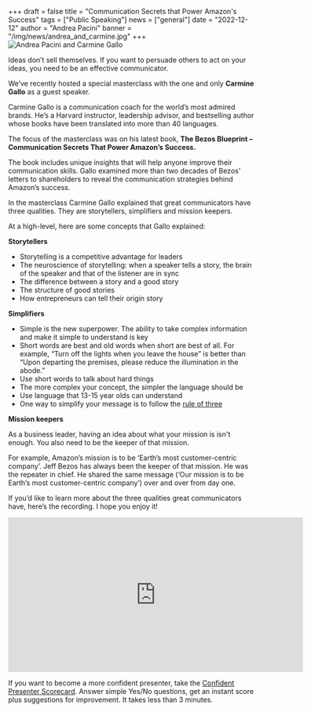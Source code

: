 +++
draft = false
title = "Communication Secrets that Power Amazon's Success"
tags = ["Public Speaking"]
news = ["general"]
date = "2022-12-12"
author = "Andrea Pacini"
banner = "/img/news/andrea_and_carmine.jpg"
+++
![Andrea Pacini and Carmine Gallo](/img/news/andrea_and_carmine.jpg)

Ideas don’t sell themselves. If you want to persuade others to act on your ideas, you need to be an effective communicator. 

We’ve recently hosted a special masterclass with the one and only **Carmine Gallo** as a guest speaker. 

Carmine Gallo is a communication coach for the world’s most admired brands. He’s a Harvard instructor, leadership advisor, and bestselling author whose books have been translated into more than 40 languages. 

The focus of the masterclass was on his latest book, **The Bezos Blueprint – Communication Secrets That Power Amazon’s Success.**

​​The book includes unique insights that will help anyone improve their communication skills. Gallo examined more than two decades of Bezos’ letters to shareholders to reveal the communication strategies behind Amazon’s success.

In the masterclass Carmine Gallo explained that great communicators have three qualities. They are storytellers, simplifiers and mission keepers. 

At a high-level, here are some concepts that Gallo explained: 

**Storytellers**

* Storytelling is a competitive advantage for leaders
* The neuroscience of storytelling: when a speaker tells a story, the brain of the speaker and that of the listener are in sync
* The difference between a story and a good story 
* The structure of good stories
* How entrepreneurs can tell their origin story

**Simplifiers** 

* Simple is the new superpower. The ability to take complex information and make it simple to understand is key
* Short words are best and old words when short are best of all. For example, “Turn off the lights when you leave the house” is better than “Upon departing the premises, please reduce the illumination in the abode.” 
* Use short words to talk about hard things
* The more complex your concept, the simpler the language should be
* Use language that 13-15 year olds can understand
* One way to simplify your message is to follow the [rule of three](https://www.ideasonstage.com/news/2022/08/09/2022-08-09-how-to-present-a-clear-message-to-any-audience-the-rule-of-three/)

**Mission keepers** 

As a business leader, having an idea about what your mission is isn't enough. You also need to be the keeper of that mission.

For example, Amazon’s mission is to be ‘Earth’s most customer-centric company’. Jeff Bezos has always been the keeper of that mission. He was the repeater in chief. He shared the same message (‘Our mission is to be Earth’s most customer-centric company’) over and over from day one. 

If you’d like to learn more about the three qualities great communicators have, here’s the recording. I hope you enjoy it! 

<iframe width="600" height="315" src="https://www.youtube.com/embed/Nag_Q2jVXTk" title="Leadership and Communication Tactics to Fuel Your Success" frameborder="0" allow="accelerometer; autoplay; clipboard-write; encrypted-media; gyroscope; picture-in-picture" allowfullscreen></iframe>

If you want to become a more confident presenter, take the [Confident Presenter Scorecard](https://presentationscorecard.scoreapp.com/). Answer simple Yes/No questions, get an instant score plus suggestions for improvement. It takes less than 3 minutes.